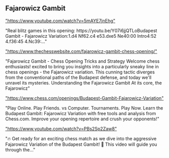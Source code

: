 <h2>Fajarowicz Gambit</h2>
<p><a href="https://www.youtube.com/watch?v=5mAYE7jnEhg">"https://www.youtube.com/watch?v=5mAYE7jnEhg"</a></p>

<p>"Real blitz games in this opening: https://youtu.be/Y07i6jjQTLoBudapest Gambit - Fajarowicz Variation:1.d4 Nf62.c4 e53.dxe5 Ne40:00 Intro4:52 4.f36:45 4.Nc39:..." </p>

<p><a href="https://www.thechesswebsite.com/fajarowicz-gambit-chess-opening/">"https://www.thechesswebsite.com/fajarowicz-gambit-chess-opening/"</a></p>

<p>"Fajarowicz Gambit - Chess Opening Tricks and Strategy Welcome chess enthusiasts! excited to bring you insights into a particularly sneaky line in chess openings - the Fajarowicz variation. This cunning tactic diverges from the conventional paths of the Budapest defense, and today we'll unravel its mysteries. Understanding the Fajarowicz Gambit At its core, the Fajarowicz" </p>

<p><a href="https://www.chess.com/openings/Budapest-Gambit-Fajarowicz-Variation">"https://www.chess.com/openings/Budapest-Gambit-Fajarowicz-Variation"</a></p>

<p>"Play Online. Play Friends. vs Computer. Tournaments. Play Now. Learn the Budapest Gambit: Fajarowicz Variation with free tools and analysis from Chess.com. Improve your opening repertoire and crush your opponents!" </p>

<p><a href="https://www.youtube.com/watch?v=PBs2Sp2Zaw8">"https://www.youtube.com/watch?v=PBs2Sp2Zaw8"</a></p>

<p>"🔥 Get ready for an exciting chess match as we dive into the aggressive Fajarowicz Variation of the Budapest Gambit! 🚀 This video will guide you through the..." </p>


